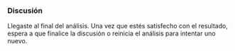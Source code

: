 ### Discusión
Llegaste al final del análisis. Una vez que estés satisfecho con el resultado, espera a que finalice la discusión o reinicia el análisis para intentar uno nuevo.